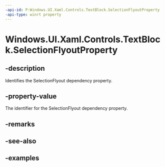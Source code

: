 ```yaml
---
-api-id: P:Windows.UI.Xaml.Controls.TextBlock.SelectionFlyoutProperty
-api-type: winrt property
---
```


<!-- Property syntax.
public DependencyProperty SelectionFlyoutProperty { get; }
-->

# Windows.UI.Xaml.Controls.TextBlock.SelectionFlyoutProperty

## -description

Identifies the SelectionFlyout dependency property.

## -property-value

The identifier for the SelectionFlyout dependency property.

## -remarks

## -see-also

## -examples

